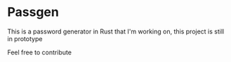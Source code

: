 # Passgen

This is a password generator in Rust that I'm working on, this project is still in prototype

Feel free to contribute
